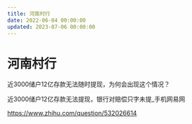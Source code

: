 ```yaml
---
title: 河南村行
date: 2022-06-04 00:00:00
updated: 2023-07-06 00:00:00
---
```


# 河南村行

近3000储户12亿存款无法随时提现，为何会出现这个情况？

近3000储户12亿存款无法提现，银行对赔偿只字未提_手机网易网

https://www.zhihu.com/question/532026614

